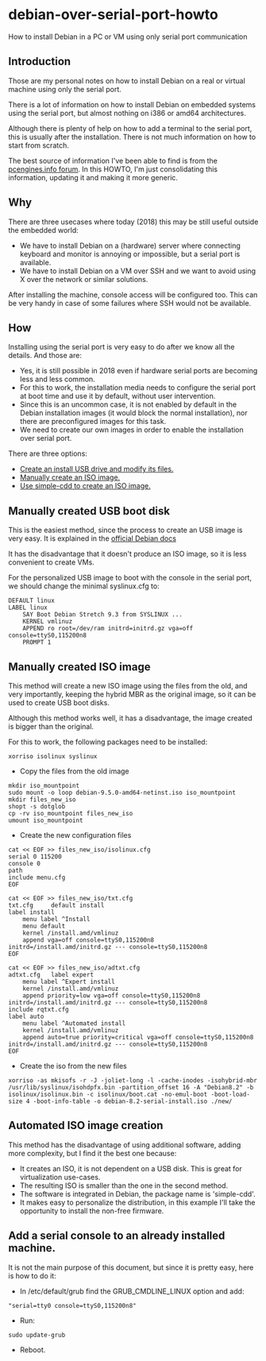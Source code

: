 # debian-over-serial-port-howto
How to install Debian in a PC or VM using only serial port communication

## Introduction

Those are my personal notes on how to install Debian on a real or virtual machine using only the serial port.

There is a lot of information on how to install Debian on embedded systems using the serial port, but almost nothing on i386 or amd64 architectures.

Although there is plenty of help on how to add a terminal to the serial port, this is usually after the installation. There is not much information on how to start from scratch.

The best source of information I've been able to find is from the [pcengines.info forum](http://pcengines.info/forums/?page=post&id=51C5DE97-2D0E-40E9-BFF7-7F7FE30E18FE). In this HOWTO, I'm just consolidating this information, updating it and making it more generic.

## Why

There are three usecases where today (2018) this may be still useful outside the embedded world:

- We have to install Debian on a (hardware) server where connecting keyboard and monitor is annoying or impossible, but a serial port is available.
- We have to install Debian on a VM over SSH and we want to avoid using X over the network or similar solutions.

After installing the machine, console access will be configured too. This can be very handy in case of some failures where SSH would not be available.

## How

Installing using the serial port is very easy to do after we know all the details. And those are:

- Yes, it is still possible in 2018 even if hardware serial ports are becoming less and less common.
- For this to work, the installation media needs to configure the serial port at boot time and use it by default, without user intervention.
- Since this is an uncommon case, it is not enabled by default in the Debian installation images (it would block the normal installation), nor there are preconfigured images for this task.
- We need to create our own images in order to enable the installation over serial port.

There are three options:

* [Create an install USB drive and modify its files.](#manually-created-usb-boot-disk)
* [Manually create an ISO image.](#manually-created-iso-image)
* [Use simple-cdd to create an ISO image.](#automated-iso-image-creation)


## Manually created USB boot disk

This is the easiest method, since the process to create an USB image is very easy. It is explained in the [official Debian docs](https://www.debian.org/releases/stretch/amd64/ch04s03.html.en#usb-copy-flexible)

It has the disadvantage that it doesn't produce an ISO image, so it is less convenient to create VMs.

For the personalized USB image to boot with the console in the serial port, we should change the minimal syslinux.cfg to:

```
DEFAULT linux
LABEL linux
    SAY Boot Debian Stretch 9.3 from SYSLINUX ...
    KERNEL vmlinuz
    APPEND ro root=/dev/ram initrd=initrd.gz vga=off console=ttyS0,115200n8
    PROMPT 1
```

## Manually created ISO image

This method will create a new ISO image using the files from the old, and very importantly, keeping the hybrid MBR as the original image, so it can be used to create USB boot disks.

Although this method works well, it has a disadvantage, the image created is bigger than the original.

For this to work, the following packages need to be installed:
```
xorriso isolinux syslinux
```

- Copy the files from the old image
```
mkdir iso_mountpoint
sudo mount -o loop debian-9.5.0-amd64-netinst.iso iso_mountpoint
mkdir files_new_iso
shopt -s dotglob
cp -rv iso_mountpoint files_new_iso
umount iso_mountpoint
```

- Create the new configuration files
```
cat << EOF >> files_new_iso/isolinux.cfg
serial 0 115200
console 0
path
include menu.cfg
EOF

cat << EOF >> files_new_iso/txt.cfg
txt.cfg 	default install
label install
    menu label ^Install
    menu default
    kernel /install.amd/vmlinuz
    append vga=off console=ttyS0,115200n8 initrd=/install.amd/initrd.gz --- console=ttyS0,115200n8
EOF

cat << EOF >> files_new_iso/adtxt.cfg
adtxt.cfg 	label expert
    menu label ^Expert install
    kernel /install.amd/vmlinuz
    append priority=low vga=off console=ttyS0,115200n8 initrd=/install.amd/initrd.gz --- console=ttyS0,115200n8
include rqtxt.cfg
label auto
    menu label ^Automated install
    kernel /install.amd/vmlinuz
    append auto=true priority=critical vga=off console=ttyS0,115200n8 initrd=/install.amd/initrd.gz --- console=ttyS0,115200n8
EOF
```

- Create the iso from the new files
```
xorriso -as mkisofs -r -J -joliet-long -l -cache-inodes -isohybrid-mbr /usr/lib/syslinux/isohdpfx.bin -partition_offset 16 -A "Debian8.2" -b isolinux/isolinux.bin -c isolinux/boot.cat -no-emul-boot -boot-load-size 4 -boot-info-table -o debian-8.2-serial-install.iso ./new/
```

## Automated ISO image creation

This method has the disadvantage of using additional software, adding more complexity, but I find it the best one because:

- It creates an ISO, it is not dependent on a USB disk. This is great for virtualization use-cases.
- The resulting ISO is smaller than the one in the second method.
- The software is integrated in Debian, the package name is 'simple-cdd'.
- It makes easy to personalize the distribution, in this example I'll take the opportunity to install the non-free firmware.


## Add a serial console to an already installed machine.

It is not the main purpose of this document, but since it is pretty easy, here is how to do it:

- In /etc/default/grub find the GRUB_CMDLINE_LINUX option and add:
```
"serial=tty0 console=ttyS0,115200n8"
```
- Run:
```
sudo update-grub
```
- Reboot.
